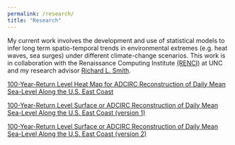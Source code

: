 ```yaml
---
permalink: /research/
title: "Research"
---
```


My current work involves the development and use of statistical models to infer long term spatio-temporal trends in environmental extremes (e.g. heat waves, sea surges) under different climate-change scenarios. This work is in collaboration with the Renaissance Computing Institute [(RENCI)](https://renci.org/) at UNC and my research advisor [Richard L. Smith](https://sph.unc.edu/adv_profile/richard-smith-phd/.).

[100-Year-Return Level Heat Map for ADCIRC Reconstruction of Daily Mean Sea-Level Along the U.S. East Coast](images/research/ADCIRC-heatmap.html)

[100-Year-Return Level Surface or ADCIRC Reconstruction of Daily Mean Sea-Level Along the U.S. East Coast (version 1)](images/research/100-return-level-surface-ADCIRC-a.html)

[100-Year-Return Level Surface or ADCIRC Reconstruction of Daily Mean Sea-Level Along the U.S. East Coast (version 2)](images/research/100-return-level-surface-ADCIRC-b.html)




